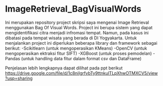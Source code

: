 # ImageRetrieval_BagVisualWords

Ini merupakan repository project skripsi saya mengenai Image Retrieval menggunakan Bag Of Visual Words. Project ini berupa sistem yang dapat
mengidentifikasi citra menjadi infromasi tempat. Namun, pada kasus ini dibatasi pada tempat wisata yang berada di DI Yogyakarta. 
Untuk menjalankan project ini diperlukan beberapa library dan framework sebagai berikut:
-Scikitlearn (untuk mengoperasikan KMeans)
-OpenCV (untuk mengoperasikan ektraksi fitur SIFT)
-XGBoost (untuk proses pemodelan)
-Pandas (untuk handling data fitur dalam format csv dan DataFrame)

Penjelasan lebih lengkapnya dapat dilihat pada ppt berikut
https://drive.google.com/file/d/1c8niIgrfvbTy9ttnkulTLpXhwOTMXCV5/view?usp=sharing
